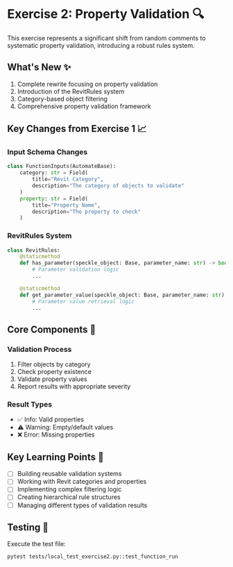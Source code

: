 # Exercise 2: Property Validation 🔍

This exercise represents a significant shift from random comments to systematic property validation, introducing a robust rules system.

## What's New ✨
1. Complete rewrite focusing on property validation
2. Introduction of the RevitRules system
3. Category-based object filtering
4. Comprehensive property validation framework

## Key Changes from Exercise 1 📈

### Input Schema Changes
```python
class FunctionInputs(AutomateBase):
    category: str = Field(
        title="Revit Category",
        description="The category of objects to validate"
    )
    property: str = Field(
        title="Property Name",
        description="The property to check"
    )
```

### RevitRules System
```python
class RevitRules:
    @staticmethod
    def has_parameter(speckle_object: Base, parameter_name: str) -> bool:
        # Parameter validation logic
        ...

    @staticmethod
    def get_parameter_value(speckle_object: Base, parameter_name: str) -> Any:
        # Parameter value retrieval logic
        ...
```

## Core Components 🔧

### Validation Process
1. Filter objects by category
2. Check property existence
3. Validate property values
4. Report results with appropriate severity

### Result Types
- ✅ Info: Valid properties
- ⚠️ Warning: Empty/default values
- ❌ Error: Missing properties

## Key Learning Points 📝
- [ ] Building reusable validation systems
- [ ] Working with Revit categories and properties
- [ ] Implementing complex filtering logic
- [ ] Creating hierarchical rule structures
- [ ] Managing different types of validation results

## Testing 🧪
Execute the test file:
```bash
pytest tests/local_test_exercise2.py::test_function_run
```
